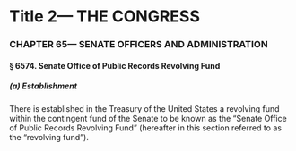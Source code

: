 
# Title 2— THE CONGRESS
### CHAPTER 65— SENATE OFFICERS AND ADMINISTRATION
#### § 6574. Senate Office of Public Records Revolving Fund
##### (a) Establishment

There is established in the Treasury of the United States a revolving fund within the contingent fund of the Senate to be known as the “Senate Office of Public Records Revolving Fund” (hereafter in this section referred to as the “revolving fund”).
